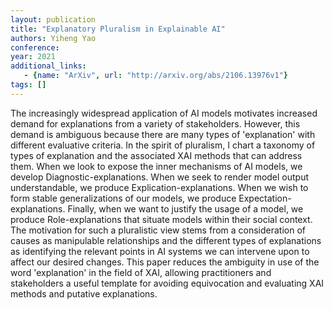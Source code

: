 ```yaml
---
layout: publication
title: "Explanatory Pluralism in Explainable AI"
authors: Yiheng Yao
conference: 
year: 2021
additional_links: 
   - {name: "ArXiv", url: "http://arxiv.org/abs/2106.13976v1"}
tags: []
---
```

The increasingly widespread application of AI models motivates increased
demand for explanations from a variety of stakeholders. However, this demand is
ambiguous because there are many types of 'explanation' with different
evaluative criteria. In the spirit of pluralism, I chart a taxonomy of types of
explanation and the associated XAI methods that can address them. When we look
to expose the inner mechanisms of AI models, we develop
Diagnostic-explanations. When we seek to render model output understandable, we
produce Explication-explanations. When we wish to form stable generalizations
of our models, we produce Expectation-explanations. Finally, when we want to
justify the usage of a model, we produce Role-explanations that situate models
within their social context. The motivation for such a pluralistic view stems
from a consideration of causes as manipulable relationships and the different
types of explanations as identifying the relevant points in AI systems we can
intervene upon to affect our desired changes. This paper reduces the ambiguity
in use of the word 'explanation' in the field of XAI, allowing practitioners
and stakeholders a useful template for avoiding equivocation and evaluating XAI
methods and putative explanations.